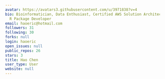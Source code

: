 ```yaml
---
avatar: https://avatars3.githubusercontent.com/u/3971838?v=4
bio: Bioinformatician, Data Enthusiast, Certified AWS Solution Architect, Top Ranking
  R Package Developer
email: haoeric@hotmail.com
followers: 31
following: 30
forks: null
login: haoeric
open_issues: null
public_repos: 26
stars: 3
title: Hao Chen
user_type: User
website: null
---
```

